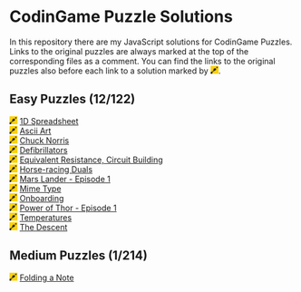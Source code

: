 # CodinGame Puzzle Solutions

In this repository there are my JavaScript solutions for CodinGame Puzzles. Links to the original puzzles are always marked at the top of the corresponding files as a comment. You can find the links to the original puzzles also before each link to a solution marked by <img src="/codingame.svg" width="14">.

## Easy Puzzles (12/122)

[<img src="/codingame.svg" width="14">](https://www.codingame.com/training/easy/1d-spreadsheet "'1D Spreadsheet' Puzzle at CondinGame")
[1D Spreadsheet](/easy/1d_spreadsheet.js '1d_spreadsheet.js')<br/>
[<img src="/codingame.svg" width="14">](https://www.codingame.com/training/easy/ascii-art "'Ascii Art' Puzzle at CondinGame")
[Ascii Art](/easy/ascii_art.js 'ascii_art.js')  
[<img src="/codingame.svg" width="14">](https://www.codingame.com/training/easy/chuck-norris "'Chuck Norris' Puzzle at CondinGame")
[Chuck Norris](/easy/chuck_norris.js 'chuck_norris.js')<br/>
[<img src="/codingame.svg" width="14">](https://www.codingame.com/training/easy/defibrillators "'Defibrillators' Puzzle at CondinGame")
[Defibrillators](/easy/defibrillators.js 'defibrillators.js')<br/>
[<img src="/codingame.svg" width="14">](https://www.codingame.com/training/easy/equivalent-resistance-circuit-building "'Equivalent Resistance, Circuit Building' Puzzle at CondinGame")
[Equivalent Resistance, Circuit Building](/easy/equivalent_resistance_circuit_building.js 'equivalent_resistance_circuit_building.js')<br/>
[<img src="/codingame.svg" width="14">](https://www.codingame.com/training/easy/horse-racing-duals "'Horse-racing Duals' Puzzle at CondinGame")
[Horse-racing Duals](/easy/horse-racing_duals.js 'horse-racing_duals.js')<br/>
[<img src="/codingame.svg" width="14">](https://www.codingame.com/training/easy/mars-lander-episode-1 "'Mars Lander - Episode 1' Puzzle at CondinGame")
[Mars Lander - Episode 1](/easy/mars_lander_episode_1.js 'mars_lander_episode_1.js')<br/>
[<img src="/codingame.svg" width="14">](https://www.codingame.com/training/easy/mime-type "'Mime Type' Puzzle at CondinGame")
[Mime Type](/easy/mime_type.js 'mime_type.js')<br/>
[<img src="/codingame.svg" width="14">](https://www.codingame.com/training/easy/onboarding "'Onboarding' Puzzle at CondinGame")
[Onboarding](/easy/onboarding.js 'onboarding.js')<br/>
[<img src="/codingame.svg" width="14">](https://www.codingame.com/training/easy/power-of-thor-episode-1 "'Power of Thor - Episode 1' Puzzle at CondinGame") [Power of Thor - Episode 1](/easy/power_of_thor_episode_1.js 'power_of_thor_episode_1.js')<br/>
[<img src="/codingame.svg" width="14">](https://www.codingame.com/training/easy/temperatures "'Temperatures' Puzzle at CondinGame")
[Temperatures](/easy/temperatures.js 'temperatures.js')<br/>
[<img src="/codingame.svg" width="14">](https://www.codingame.com/training/easy/the-descent "'The Descent' Puzzle at CondinGame")
[The Descent](/easy/the_descent.js 'the_descent.js')<br/>

## Medium Puzzles (1/214)

[<img src="/codingame.svg" width="14">](https://www.codingame.com/training/medium/folding-a-note "'Folding a Note' Puzzle at CondinGame")
[Folding a Note](/medium/folding_a_note.js 'folding_a_note.js')<br/>
